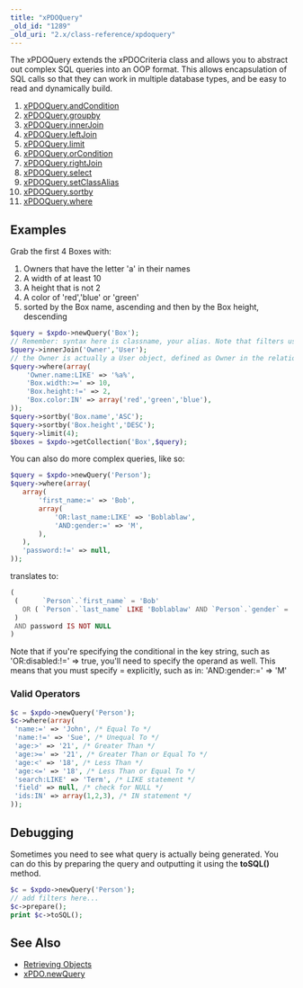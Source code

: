 ```yaml
---
title: "xPDOQuery"
_old_id: "1289"
_old_uri: "2.x/class-reference/xpdoquery"
---
```


 The xPDOQuery extends the xPDOCriteria class and allows you to abstract out complex SQL queries into an OOP format. This allows encapsulation of SQL calls so that they can work in multiple database types, and be easy to read and dynamically build.

1. [xPDOQuery.andCondition](extending-modx/xpdo/class-reference/xpdoquery/xpdoquery.andcondition)
2. [xPDOQuery.groupby](extending-modx/xpdo/class-reference/xpdoquery/xpdoquery.groupby)
3. [xPDOQuery.innerJoin](extending-modx/xpdo/class-reference/xpdoquery/xpdoquery.innerjoin)
4. [xPDOQuery.leftJoin](extending-modx/xpdo/class-reference/xpdoquery/xpdoquery.leftjoin)
5. [xPDOQuery.limit](extending-modx/xpdo/class-reference/xpdoquery/xpdoquery.limit)
6. [xPDOQuery.orCondition](extending-modx/xpdo/class-reference/xpdoquery/xpdoquery.orcondition)
7. [xPDOQuery.rightJoin](extending-modx/xpdo/class-reference/xpdoquery/xpdoquery.rightjoin)
8. [xPDOQuery.select](extending-modx/xpdo/class-reference/xpdoquery/xpdoquery.select)
9. [xPDOQuery.setClassAlias](extending-modx/xpdo/class-reference/xpdoquery/xpdoquery.setclassalias)
10. [xPDOQuery.sortby](extending-modx/xpdo/class-reference/xpdoquery/xpdoquery.sortby)
11. [xPDOQuery.where](extending-modx/xpdo/class-reference/xpdoquery/xpdoquery.where)

## Examples

 Grab the first 4 Boxes with:

1. Owners that have the letter 'a' in their names
2. A width of at least 10
3. A height that is not 2
4. A color of 'red','blue' or 'green'
5. sorted by the Box name, ascending and then by the Box height, descending

``` php
$query = $xpdo->newQuery('Box');
// Remember: syntax here is classname, your alias. Note that filters use the alias.
$query->innerJoin('Owner','User');
// the Owner is actually a User object, defined as Owner in the relationship alias
$query->where(array(
    'Owner.name:LIKE' => '%a%',
    'Box.width:>=' => 10,
    'Box.height:!=' => 2,
    'Box.color:IN' => array('red','green','blue'),
));
$query->sortby('Box.name','ASC');
$query->sortby('Box.height','DESC');
$query->limit(4);
$boxes = $xpdo->getCollection('Box',$query);
```

 You can also do more complex queries, like so:

 ``` php
$query = $xpdo->newQuery('Person');
$query->where(array(
    array(
        'first_name:=' => 'Bob',
        array(
            'OR:last_name:LIKE' => 'Boblablaw',
            'AND:gender:=' => 'M',
        ),
    ),
    'password:!=' => null,
));
```

 translates to:

 ``` php
(
  (      `Person`.`first_name` = 'Bob'
    OR ( `Person`.`last_name` LIKE 'Boblablaw' AND `Person`.`gender` = 'M' )
  )
  AND password IS NOT NULL
)
```

 Note that if you're specifying the conditional in the key string, such as 'OR:disabled:!=' => true, you'll need to specify the operand as well. This means that you must specify = explicitly, such as in:  'AND:gender:=' => 'M'

### Valid Operators

 ``` php
$c = $xpdo->newQuery('Person');
$c->where(array(
  'name:=' => 'John', /* Equal To */
  'name:!=' => 'Sue', /* Unequal To */
  'age:>' => '21', /* Greater Than */
  'age:>=' => '21', /* Greater Than or Equal To */
  'age:<' => '18', /* Less Than */
  'age:<=' => '18', /* Less Than or Equal To */
  'search:LIKE' => 'Term', /* LIKE statement */
  'field' => null, /* check for NULL */
  'ids:IN' => array(1,2,3), /* IN statement */
));
```

## Debugging

 Sometimes you need to see what query is actually being generated. You can do this by preparing the query and outputting it using the **toSQL()** method.

 ``` php
$c = $xpdo->newQuery('Person');
// add filters here...
$c->prepare();
print $c->toSQL();
```

## See Also

- [Retrieving Objects](extending-modx/xpdo/retrieving-objects "Retrieving Objects")
- [xPDO.newQuery](extending-modx/xpdo/class-reference/xpdo/xpdo.newquery "xPDO.newQuery")
